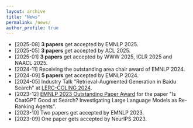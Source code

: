 ```yaml
---
layout: archive
title: "News"
permalink: /news/
author_profile: true
---
```

* [2025-08] **3 papers** get accepted by EMNLP 2025.
* [2025-05] **3 papers** get accepted by ACL 2025.
* [2025-01] **3 papers** get accepted by WWW 2025, ICLR 2025 and NAACL 2025.
* [2024-11] Receiving the outstanding area chair award of EMNLP 2024.
* [2024-09] **5 papers** get accepted by EMNLP 2024.
* [2024-05] Industry Talk "Retrieval-Augmented Generation in Baidu Search" at [LERC-COLING 2024](https://lrec-coling-2024.org/industry-day-program/).
* [2023-12] [EMNLP 2023 Outstanding Paper Award](https://2023.emnlp.org/program/best_papers) for the paper "Is ChatGPT Good at Search? Investigating Large Language Models as Re-Ranking Agents".
* [2023-10] Two papers get accepted by EMNLP 2023.
* [2023-09] One paper gets accepted by NeurIPS 2023.

